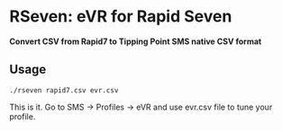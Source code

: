 
# RSeven: eVR for Rapid Seven

**Convert CSV from Rapid7 to Tipping Point SMS native CSV format**

## Usage

```commandline
./rseven rapid7.csv evr.csv
```

This is it. Go to SMS -> Profiles -> eVR and use evr.csv file to tune your profile.



